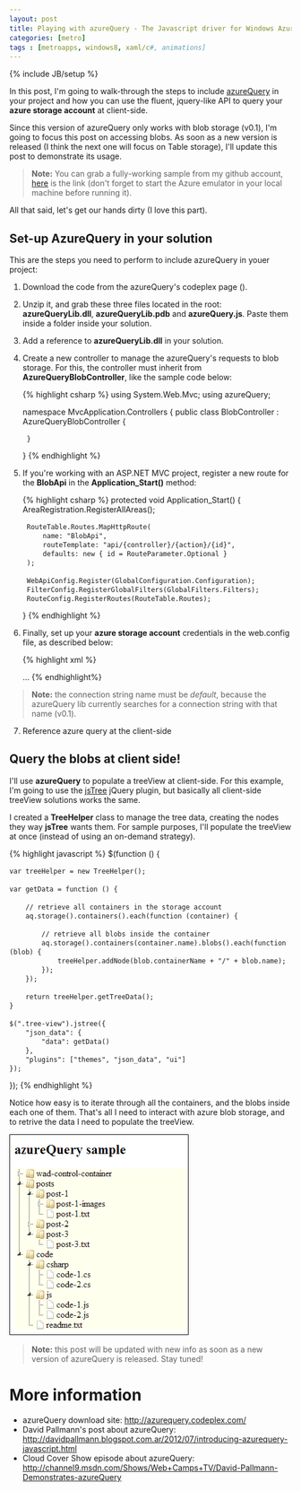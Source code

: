 ```yaml
---
layout: post
title: Playing with azureQuery - The Javascript driver for Windows Azure
categories: [metro]
tags : [metroapps, windows8, xaml/c#, animations]
---
```


{% include JB/setup %}

In this post, I'm going to walk-through the steps to include [azureQuery](http://azurequery.codeplex.com/) in your project and how you can use the fluent, jquery-like API to query your **azure storage account** at client-side.


Since this version of azureQuery only works with blob storage (v0.1), I'm going to focus this post on accessing blobs. As soon as a new version is released (I think the next one will focus on Table storage), I'll update this post to demonstrate its usage.


> **Note:** You can grab a fully-working sample from my github account, [here](https://github.com/nanovazquez/azure-query-sample) is the link (don't forget to start the Azure emulator in your local machine before running it).

All that said, let's get our hands dirty (I love this part).

## Set-up AzureQuery in your solution

This are the steps you need to perform to include azureQuery in youer project:

1. Download the code from the azureQuery's codeplex page ([](http://azurequery.codeplex.com/)).
2. Unzip it, and grab these three files located in the root: **azureQueryLib.dll**, **azureQueryLib.pdb** and **azureQuery.js**. Paste them inside a folder inside your solution.
3. Add a reference to **azureQueryLib.dll** in your solution.
4. Create a new controller to manage the azureQuery's requests to blob storage. For this, the controller must inherit from **AzureQueryBlobController**, like the sample code below:

    {% highlight csharp %}
    using System.Web.Mvc;
    using azureQuery;

    namespace MvcApplication.Controllers
    {
        public class BlobController : AzureQueryBlobController
        {
           
        }
    }
    {% endhighlight %}

5. If you're working with an ASP.NET MVC project, register a new route for the **BlobApi** in the **Application_Start()** method:

    {% highlight csharp %}
    protected void Application_Start()
    {
        AreaRegistration.RegisterAllAreas();

        RouteTable.Routes.MapHttpRoute(
            name: "BlobApi",
            routeTemplate: "api/{controller}/{action}/{id}",
            defaults: new { id = RouteParameter.Optional }
        );

        WebApiConfig.Register(GlobalConfiguration.Configuration);
        FilterConfig.RegisterGlobalFilters(GlobalFilters.Filters);
        RouteConfig.RegisterRoutes(RouteTable.Routes);
    }
    {% endhighlight %}

6. Finally, set up your **azure storage account** credentials in the web.config file, as described below:

    {% highlight xml %}
    <?xml version="1.0" encoding="utf-8"?>
    <!--
      For more information on how to configure your ASP.NET application, please visit
      http://go.microsoft.com/fwlink/?LinkId=152368
      -->
    <configuration>
      <connectionStrings>
        <!-- development connection string -->
        <add name="default" connectionString="UseDevelopmentStorage=true" />
        <!-- production connection string -->
        <!--<add name="default" connectionString="DefaultEndpointsProtocol=http;AccountName=[storage-account-name];AccountKey=[storage-account-key]"/>-->
      </connectionStrings>
      ...
    </configuration>
    {% endhighlight%}

> **Note:** the connection string name must be *default*, because the azureQuery lib currently searches for a connection string with that name (v0.1).

7. Reference azure query at the client-side

## Query the blobs at client side!

I'll use **azureQuery** to populate a treeView at client-side. For this example, I'm going to use the [jsTree](http://www.jstree.com/) jQuery plugin, but basically all client-side treeView solutions works the same.

I created a **TreeHelper** class to manage the tree data, creating the nodes they way **jsTree** wants them. For sample purposes, I'll populate the treeView at once (instead of using an on-demand strategy).

{% highlight javascript %}
$(function () {

    var treeHelper = new TreeHelper();

    var getData = function () {

        // retrieve all containers in the storage account
        aq.storage().containers().each(function (container) {

            // retrieve all blobs inside the container
            aq.storage().containers(container.name).blobs().each(function (blob) {
                treeHelper.addNode(blob.containerName + "/" + blob.name);
            });
        });

        return treeHelper.getTreeData();
    }

    $(".tree-view").jstree({
        "json_data": {
            "data": getData()
        },
        "plugins": ["themes", "json_data", "ui"]
    });
});
{% endhighlight %}

Notice how easy is to iterate through all the containers, and the blobs inside each one of them. That's all I need to interact with azure blob storage, and to retrive the data I need to populate the treeView. 

![](https://github.com/nanovazquez/nanovazquez.github.com/raw/master/_posts/playing-with-azure-query/blob-storage-jstree.png)

> **Note:** this post will be updated with new info as soon as a new version of azureQuery is released. Stay tuned!


# More information

* azureQuery download site: http://azurequery.codeplex.com/
* David Pallmann's post about azureQuery: http://davidpallmann.blogspot.com.ar/2012/07/introducing-azurequery-javascript.html
* Cloud Cover Show episode about azureQuery: http://channel9.msdn.com/Shows/Web+Camps+TV/David-Pallmann-Demonstrates-azureQuery
